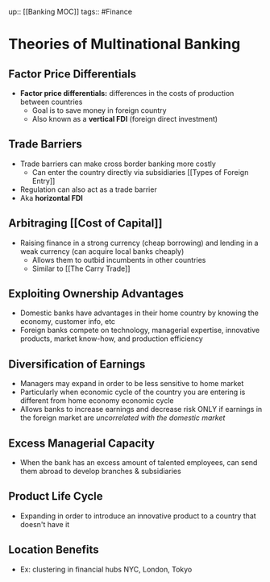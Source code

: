 up:: [[Banking MOC]]
tags:: #Finance 
# Theories of Multinational Banking
## Factor Price Differentials
- **Factor price differentials:** differences in the costs of production between countries
	- Goal is to save money in foreign country
	- Also known as a **vertical FDI** (foreign direct investment)
## Trade Barriers
- Trade barriers can make cross border banking more costly
	- Can enter the country directly via subsidiaries [[Types of Foreign Entry]]
- Regulation can also act as a trade barrier
- Aka **horizontal FDI**
## Arbitraging [[Cost of Capital]]
- Raising finance in a strong currency (cheap borrowing) and lending in a weak currency (can acquire local banks cheaply)
	- Allows them to outbid incumbents in other countries
	- Similar to [[The Carry Trade]]
## Exploiting Ownership Advantages
- Domestic banks have advantages in their home country by knowing the economy, customer info, etc
- Foreign banks compete on technology, managerial expertise, innovative products, market know-how, and production efficiency
## Diversification of Earnings
- Managers may expand in order to be less sensitive to home market
- Particularly when economic cycle of the country you are entering is different from home economy economic cycle
- Allows banks to increase earnings and decrease risk ONLY if earnings in the foreign market are *uncorrelated with the domestic market*
## Excess Managerial Capacity
- When the bank has an excess amount of talented employees, can send them abroad to develop branches & subsidiaries
## Product Life Cycle
- Expanding in order to introduce an innovative product to a country that doesn't have it
## Location Benefits
- Ex: clustering in financial hubs NYC, London, Tokyo